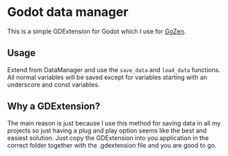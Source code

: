 # Godot data manager

This is a simple GDExtension for Godot which I use for [GoZen](https://github.com/VoylinsGamedevJourney/GoZen).

## Usage

Extend from DataManager and use the `save_data` and `load_data` functions. All normal variables will be saved except for variables starting with an underscore and const variables.

## Why a GDExtension?

The main reason is just because I use this method for saving data in all my projects so just having a plug and play option seems like the best and easiest solution. Just copy the GDExtension into you application in the correct folder together with the .gdextension file and you are good to go.

